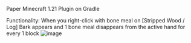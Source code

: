 Paper Minecraft 1.21 Plugin on Gradle

Functionality: 
When you right-click with bone meal on [Stripped Wood / Log] Bark appears and 1 bone meal disappears from the active hand for every 1 block
![image](https://github.com/user-attachments/assets/a61fbc6b-f0d1-451c-ba88-675fce4529bc)
